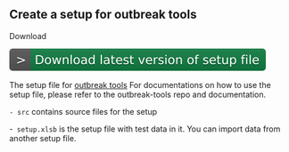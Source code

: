 ## Create a setup for outbreak tools

Download

[![Download Latest version of setup file](https://github.com/epicentre-msf/outbreak-tools-setup/raw/main/src/imgs/download_setup.svg)](https://github.com/epicentre-msf/outbreak-tools-setup/raw/main/setup.xlsb)


The setup file for [outbreak tools](https://github.com/epicentre-msf/outbreak-tools)
For documentations on how to use the setup file, please refer to the outbreak-tools repo and documentation.

`- src` contains source files for the setup

-` setup.xlsb` is the setup file with test data in it. You can import data from another setup file.

